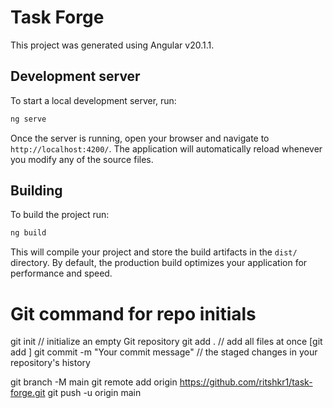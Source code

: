 # Task Forge

This project was generated using Angular v20.1.1.

## Development server

To start a local development server, run:

```bash
ng serve
```

Once the server is running, open your browser and navigate to `http://localhost:4200/`. The application will automatically reload whenever you modify any of the source files.

## Building

To build the project run:

```bash
ng build
```

This will compile your project and store the build artifacts in the `dist/` directory. By default, the production build optimizes your application for performance and speed.

# Git command for repo initials
git init               // initialize an empty Git repository
git add .              // add all files at once [git add <filename>]
git commit -m "Your commit message"  // the staged changes in your repository's history

git branch -M main
git remote add origin https://github.com/ritshkr1/task-forge.git
git push -u origin main
